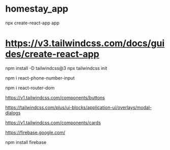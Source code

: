 # homestay_app

npx create-react-app app


# https://v3.tailwindcss.com/docs/guides/create-react-app

npm install -D tailwindcss@3
npx tailwindcss init


npm i react-phone-number-input

npm i react-router-dom

https://v1.tailwindcss.com/components/buttons

https://tailwindcss.com/plus/ui-blocks/application-ui/overlays/modal-dialogs

https://v1.tailwindcss.com/components/cards


https://firebase.google.com/

npm install firebase
